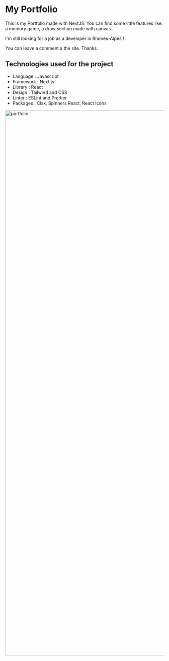# My Portfolio

This is my Portfolio made with NextJS.
You can find some little features like: a memory game, a draw section made with canvas..

I'm still looking for a job as a developer in Rhones-Alpes !

You can leave a comment a the site. Thanks.

## Technologies used for the project

- Language : Javascript
- Framework : Next.js
- Library : React
- Design : Tailwind and CSS
- Linter : ESLint and Prettier
- Packages :
  Clsx,
  Spinners React,
  React Icons

<img width="1728" alt="portfolio" src="https://github.com/guillaumegemelas/my-portfolio-with-nextJS/assets/121306549/1fdc0d4e-e7c9-48b0-b6e3-c22a65aa1374">
